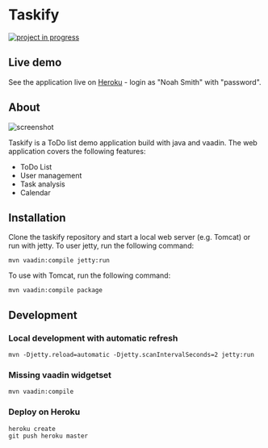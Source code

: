 # Taskify

[![project in progress](https://img.shields.io/badge/state-in%20progress-blue.svg)]()

## Live demo
See the application live on [Heroku](https://taskify-demo.herokuapp.com/) - login as "Noah Smith" with "password".

## About
![screenshot](https://user-images.githubusercontent.com/6838540/52164866-a005f280-26f8-11e9-9945-b25d102a5b15.png)


Taskify is a ToDo list demo application build with java and vaadin. The web application covers the following features:

- ToDo List
- User management
- Task analysis
- Calendar

## Installation

Clone the taskify repository and start a local web server (e.g. Tomcat) or run with jetty. To user jetty, run the following command:

```
mvn vaadin:compile jetty:run
```
To use with Tomcat, run the following command:

```
mvn vaadin:compile package
```

## Development

### Local development with automatic refresh

`mvn -Djetty.reload=automatic -Djetty.scanIntervalSeconds=2 jetty:run`

### Missing vaadin widgetset

`mvn vaadin:compile`

### Deploy on Heroku

```
heroku create
git push heroku master
```


